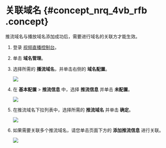 # 关联域名 {#concept_nrq_4vb_rfb .concept}

推流域名与播放域名添加成功后，需要进行域名的关联方才能生效。

1.  登录 [视频直播控制台](https://live.console.aliyun.com/#/live/domains)。
2.  单击 **域名管理**。
3.  选择所需的 **播流域名**，并单击右侧的 **域名配置**。

    ![](http://static-aliyun-doc.oss-cn-hangzhou.aliyuncs.com/assets/img/41654/154501252521635_zh-CN.png)

4.  在 **基本配置** \> **推流信息** 中，选择 **推流信息** 并单击 **未配置**。

    ![](http://static-aliyun-doc.oss-cn-hangzhou.aliyuncs.com/assets/img/41654/154501252521636_zh-CN.png)

5.  在推流域名下拉列表中，选择所需的 **推流域名** 并单击 **确定**。

    ![](http://static-aliyun-doc.oss-cn-hangzhou.aliyuncs.com/assets/img/41654/154501252521637_zh-CN.png)

6.  如果需要关联多个推流域名，请您单击页面下方的 **添加推流信息** 进行关联。

    ![](http://static-aliyun-doc.oss-cn-hangzhou.aliyuncs.com/assets/img/41654/154501252521638_zh-CN.png)


